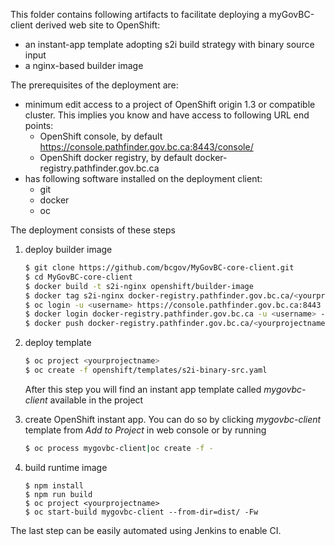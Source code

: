 This folder contains following artifacts to facilitate deploying a myGovBC-client derived web site to OpenShift:

* an instant-app template adopting s2i build strategy with binary source input 
* a nginx-based builder image

The prerequisites of the deployment are:

* minimum edit access to a project of OpenShift origin 1.3 or compatible cluster. This implies you know and have access to following URL end points:
  * OpenShift console, by default https://console.pathfinder.gov.bc.ca:8443/console/
  * OpenShift docker registry, by default docker-registry.pathfinder.gov.bc.ca
* has following software installed on the deployment client:
  * git
  * docker
  * oc

The deployment consists of these steps

1. deploy builder image

   ```sh
   $ git clone https://github.com/bcgov/MyGovBC-core-client.git
   $ cd MyGovBC-core-client
   $ docker build -t s2i-nginx openshift/builder-image
   $ docker tag s2i-nginx docker-registry.pathfinder.gov.bc.ca/<yourprojectname>/s2i-nginx
   $ oc login -u <username> https://console.pathfinder.gov.bc.ca:8443  
   $ docker login docker-registry.pathfinder.gov.bc.ca -u <username> -p `oc whoami -t`
   $ docker push docker-registry.pathfinder.gov.bc.ca/<yourprojectname>/s2i-nginx  
   ```
2. deploy template

   ```sh
   $ oc project <yourprojectname>
   $ oc create -f openshift/templates/s2i-binary-src.yaml
   ```
   After this step you will find an instant app template called *mygovbc-client* available in the project 
3. create OpenShift instant app. You can do so by clicking *mygovbc-client* template from *Add to Project* in web console or by running
   
   ```sh
   $ oc process mygovbc-client|oc create -f -
   ```
4. build runtime image

   ```
   $ npm install
   $ npm run build
   $ oc project <yourprojectname>
   $ oc start-build mygovbc-client --from-dir=dist/ -Fw
   ```

The last step can be easily automated using Jenkins to enable CI.
